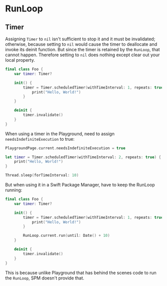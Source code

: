 # RunLoop

## Timer

Assigning `Timer` to `nil` isn't sufficient to stop it and it must be
invalidated; otherwise, because setting to `nil` would cause the timer to
deallocate and invoke its deinit function. But since the timer is retained
by the `RunLoop`, that cannot happen. Therefore setting to `nil` does
nothing except clear out your local property.

```Swift
final class Foo {
    var timer: Timer?

    init() {
        timer = Timer.scheduledTimer(withTimeInterval: 1, repeats: true) { _ in
            print("Hello, World!")
        }
    }

    deinit {
        timer.invalidate()
    }
}
```

When using a timer in the Playground, need to assign `needsIndefiniteExecution`
to true:

```Swift
PlaygroundPage.current.needsIndefiniteExecution = true

let timer = Timer.scheduledTimer(withTimeInterval: 2, repeats: true) { _ in
    print("Hello, World!")
}

Thread.sleep(forTimeInterval: 10)
```

But when using it in a Swift Package Manager, have to keep the RunLoop running:

```Swift
final class Foo {
    var timer: Timer?

    init() {
        timer = Timer.scheduledTimer(withTimeInterval: 1, repeats: true) { _ in
            print("Hello, World!")
        }

        RunLoop.current.run(until: Date() + 10)
    }

    deinit {
        timer.invalidate()
    }
}
```

This is because unlike Playground that has behind the scenes code to run the
`RunLoop`, SPM doesn't provide that.
